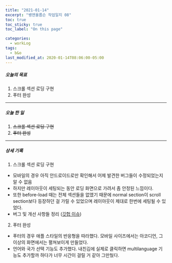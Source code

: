 ```yaml
---
title: "2021-01-14"
excerpt: "뱅앤올룹슨 작업일지 08"
toc: true
toc_sticky: true
toc_label: "On this page"

categories:
  - workLog
tags:
  - b&o
last_modified_at: 2020-01-14T08:06:00-05:00
---
```


##### 오늘의 목표

1. 스크롤 섹션 로딩 구현
2. 푸터 완성

---

##### 오늘 한 일

1. ~~스크롤 섹션 로딩 구현~~ <br>
2. ~~푸터 완성~~

---

##### 상세 기록

1. 스크롤 섹션 로딩 구현

- 모바일의 경우 아직 안드로이드로만 확인해서 어제 발견한 버그들이 수정되었는지 알 수 없음
- 하지만 레이아웃이 세팅되는 동안 로딩 화면으로 가려서 좀 안정된 느낌이다.
- 또한 before-load 때는 전체 섹션들을 없앴기 때문에 normal section이 scroll section보다 등장하던 걸 가릴 수 있었으며 레이아웃이 제대로 한번에 세팅될 수 있었다.
- 버그 및 개선 사항들 정리 ([깃헙 이슈](https://github.com/yooneunheo/bang-olufsen/issues/2))

2. 푸터 완성

- 푸터의 경우 애플 스타일의 반응형을 따라했다. 모바일 사이즈에서는 아코디언, 그 이상의 화면에서는 펼쳐보이게 만들었다.
- 언어와 국가 선택 기능도 추가했다. 내친김에 실제로 클릭하면 multilanguage 기능도 추가할까 하다가 너무 시간이 걸릴 거 같아 그만뒀다.

<br />
